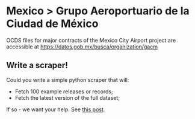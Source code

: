 Mexico > Grupo Aeroportuario de la Ciudad de México
===================================================

OCDS files for major contracts of the Mexico City Airport project are accessible at https://datos.gob.mx/busca/organization/gacm 

## Write a scraper!

Could you write a simple python scraper that will:

* Fetch 100 example releases or records;
* Fetch the latest version of the full dataset;

If so - we want your help. See [this post](https://groups.google.com/a/open-contracting.org/forum/#!topic/standard-discuss/HtSYpbH5QGY). 
